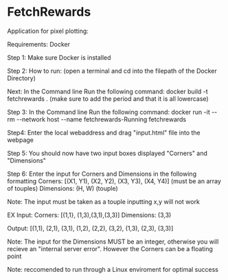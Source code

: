 # FetchRewards
Application for pixel plotting:

Requirements:
Docker

Step 1: 
Make sure Docker is installed

Step 2:
How to run:
(open a terminal and cd into the filepath of the Docker Directory)

Next:
In the Command line Run the following command:
docker build -t fetchrewards . (make sure to add the period and that it is all lowercase)

Step 3:
In the Command line Run the following command:
docker run -it --rm --network host --name fetchrewards-Running fetchrewards

Step4:
Enter the local webaddress and drag "input.html" file into the webpage

Step 5:
You should now have two input boxes displayed "Corners" and "Dimensions"

Step 6:
Enter the input for Corners and Dimensions in the following formatting
Corners: [(X1, Y1), (X2, Y2), (X3, Y3), (X4, Y4)] (must be an array of touples)
Dimensions: (H, W) (touple)

Note: 
The input must be taken as a touple inputting x,y will not work

EX Input:
Corners: [(1,1}, (1,3),(3,1),(3,3)]
Dimensions: (3,3)

Output: [(1,1), (2,1), (3,1), (1,2), (2,2), (3,2), (1,3), (2,3), (3,3)]

Note: 
The input for the Dimensions MUST be an integer, otherwise you will recieve an "internal server error". However the Corners can be a floating point

Note: reccomended to run through a Linux enviroment for optimal success
